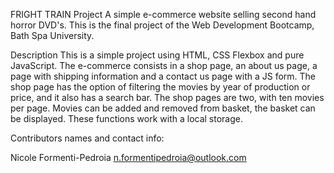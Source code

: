FRIGHT TRAIN Project
A simple e-commerce website selling second hand horror DVD's. This is the final project of the Web Development Bootcamp, Bath Spa University.

Description
This is a simple project using HTML, CSS Flexbox and pure JavaScript. The e-commerce consists in a shop page, an about us page, a page with shipping information and a contact us page with a JS form.
The shop page has the option of filtering the movies by year of production or price, and it also has a search bar. The shop pages are two, with ten movies per page. Movies can be added and removed from basket, the basket can be displayed. These functions work with a local storage. 


Contributors names and contact info:

Nicole Formenti-Pedroia
n.formentipedroia@outlook.com
